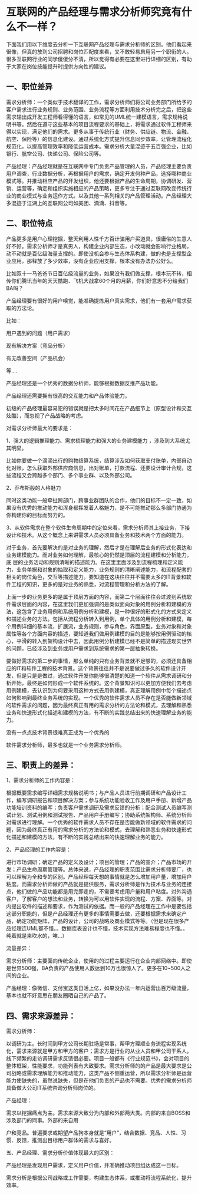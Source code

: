 # 互联网的产品经理与需求分析师究竟有什么不一样？

下面我们用以下维度去分析一下互联网产品经理与需求分析师的区别。他们看起来很像，但真的放到公司招聘和岗位匹配度来看，又不敢轻易启用另一个职衔的人。很多互联网行业的同学傻傻分不清，所以觉得有必要在这里进行详细的区别，有助于大家在岗位技能提升时提供方向性的建议。

## 一、职位差异

需求分析师：一个类似于技术翻译的工作，需求分析师们将公司业务部门所给予的客户需求进行业务规则、业务范围、业务流程等方面利用技术分析完之后，把这些需求输出成开发工程师看得懂的语言，如常见的UML统一建模语言，需求规格说明书等。然后在遵守这些基本的项目流程要求的基础上，将需求通过软件工程师来得以实现，满足他们的需求。更多从事于传统行业（财务、供应链、物流、金融、航空、保险等）的信息化建设。通过系统化方式提升信息同步效率，让管理流程化规范化，以提高管理效率和降低运营成本。需求分析大量混迹于五百强企业，比如银行、航空公司、快递公司、保险公司等。

产品经理：产品经理就是在互联网中专门负责产品管理的人员，产品经理主要负责用户调查，行业数据分析，再根据用户的需求，确定开发何种产品，选择哪种商业模式等。并推动相应产品的开发组织，他还要根据产品的生命周期，协调研发、营销、运营等，确定和组织实施相应的产品策略，更多专注于通过互联网改变传统行业的商业模式与业务运作方式。以及其他一系列相关的产品管理活动。产品经理大多混迹于江湖上的互联网公司如美团、滴滴、抖音等。

## 二、职位特点

产品更多是用户心理挖掘，整天利用人性千方百计骗用户买道具，很庸俗的生意人好不好。需求分析师才是真男人，构建企业内部生态，小改动就会影响行业格局，动不动就是百亿级海量支撑的。即使没机会参与生态体系构建，做的也是支撑型企业应用，那释放了多少效率，没有企业应用支撑，根本没有办法办公好么。

比如双十一马爸爸节日百亿级流量的业务，如果没有我们做支撑，根本玩不转，相传你们腾讯当年的天天酷跑、飞机大战拿60个月的月薪，你们好意思不分给我们BA吗？

产品经理要有很好的用户嗅觉，能准确提炼用户真实需求，他们有一套用户需求获取的方法论。

比如：

用户遇到的问题（用户需求）

现有解决方案（竞品分析）

有无改善空间（产品机会）

等....

产品经理还是一个优秀的数据分析师，能够根据数据反推产品功能。

产品经理还需要拥有很高的交互能力和产品体验能力。

初级的产品经理最容易犯的错误就是把太多时间花在产品细节上（原型设计和交互炫酷），而忽视了产品战略的考虑。

对需求分析师最大的要求是：

1、强大的逻辑推理能力、需求梳理能力和强大的业务建模能力 ，涉及到大系统尤其明显。

比如你要做一个滴滴出行的购物结算系统，结算涉及如何获取支付账单，内部自动化对账，怎么获取外部供应商信息，出对账单，打款流程、还要设计审计合规，这些流程又会跨越多个部门、多个事业群、以及外部公司。

2、乔布斯般的人格魅力

同时这类功能一般牵扯跨部门，跨事业群团队的合作，他们的目标不一定一致，如果没有优秀的推动能力和浑身都挥发着人格魅力，是不可能推动那么多部门协通为你构建你的目标而努力的。

3、从软件需求在整个软件生命周期中的定位来看，需求分析师其上接业务，下接设计和技术。从这个概念上来讲需求人员必须具备业务和技术两个方面的能力。

对于业务，首先要解决的是对业务的理解，然后才是在理解后业务的形式化表达和业务建模能力。而对业务如何理解，最核心的仍然是顶层的流程建模和分析能力，底 层的业务活动和规则清晰的描述能力。在这里里面涉及到流程梳理和定义能力，业务单据和对象的抽取和定义能力，业务规则的清晰阐述能力，和流程配套的相关的岗位角色，交互等描述能力。要知道在这块往往并不需要太多的IT背景和软件工程的知识，更多的是对业务的熟悉，对流程管理和分析方法的了解。

上面一步的业务更多的是属于顶层方面的内容，而第二个层面往往会过渡到系统软件需求层面的内容，在这里我们更加强调的是类似面向对象的用例分析和建模的方法，这包含了业务用例和系统用例分析和建模，是一种很好的形式化的方式来定义和描述业务的方法。包括从流程分析转入到用例，单个具体的用例分析和建模，每个用例详细的基本流，扩展流，业务规则，参与角色，界面原型，业务对象和对象属性等各个方面内容的描述，要知道我们做用例建模的目的是能够按用例驱动的核心，平滑的转入到架构设计中去，因此用例分析建模已经不是简单的描述现实世界的问题，已经涉及到业务或用户需求到系统需求的第一层抽象转换。

要做好需求的第二步的事情，那么单纯的只有业务背景就不足够的，必须还具备相应的IT和软件工程的技术背景。这个背景往往并不是说要做过多久的软件设计开发，但是只是是做过，通过软件开发你能够很清楚的知道一个软件从需求调研和分析开始，最终是如何形成一个软件系统的。这个背景知识可以更加方便我们去考虑用例建模，去认识到为何要采用这种方式去用例建模，真正理解用例中每个描述点如何影响到最终业务系统的实现。一个优秀的软件需求人员不存在是否能做新领域的软件需求的问题，因为最终真正有用的需求分析的方法论和模式，去理解和熟悉业务和快速形式化描述和建模的方法，有不断的实践总结出来的快速理解业务的能力。 

没有一点点技术背景很难真正成为一个优秀的

软件需求分析师，最多也就是一个业务需求分析师。

## 三、职责上的差异：

1、需求分析师的工作内容是：

根据概要需求编写详细需求规格说明书；与产品人员进行前期调研和产品设计工作，编写调研报告和项目解决方案；参与系统功能验收工作及用户手册、新增产品功能培训资料的编写；负责客户需求调研及需求反馈的分析；配合测试人员编写测试计划、测试用例和测试报告、产品用户手册编写；协助系统架构师、系统分析师对需求进行理解。一个优秀的软件需求人员不存在是否能做新领域的软件需求的问题，因为最终真正有用的需求分析的方法论和模式，去理解和熟悉业务和快速形式化描述和建模的方法，有不断的实践总结出来的快速理解业务的能力。 

2、产品经理的工作内容是：

进行市场调研；确定产品的定义及设计；项目的管理；产品的宣介；产品市场的开发；产品生命周期管理等。总体来说，产品经理的职责范围比需求分析师要广，也可以理解为全和专的区别。产品经理每天想的事情就是怎么增加用户量，增加用户粘度。而需求分析师做的产品就是提供服务，需求分析师是作为技术与业务的连接点，他们做的产品功能都是用完即走的，不需要考虑用户量和用户粘度。对外沟通客户，了解客户的想法和业务，转换为可以用软件实现的流程、方案、界面等。对内提出软件的描述和要求，作为测试的依据。而一般的产品经理在工作中是要包括这部分职能的，但是产品经理还有更多的事情需要去做，还要根据需求来确定产品，确定功能矩阵，产品的设计，公司的战略及商业模式等等。（但是现在很多产品经理连UML都不懂。。数据库表设计也不懂，技术实现方法难易程度也不懂。。纯着就是来吹水的，唉...）

流量差异：

需求分析师：主要面向传统企业，使用的的过程主要运行在企业内部网络中。即使是世界500强，BA负责的产品使用人数达到10万也很惊人了。更多在10~500人之间的企业。

产品经理：像微信、支付宝这类日活上亿，如果没办法一年内运营出百万级流量，基本也就不好意思在朋友圈晒自己的产品了。

## 四、需求来源差异：

需求分析师：

以调研为主。长时间到甲方公司长期驻场是常事，帮甲方理顺业务流程实现系统化，需求来源就是甲方和甲方的客户；需求方是行业的从业人员和甲公司干系人。线下频繁的走访调研需求反馈很必要。项目一般都有《行业规范书》，会对项目的整体框架，性能要求，功能列表有大致要求。需求分析师的的产品是最大要求是公司战略或需求理解能力和推动能力，这类产品不侧重运营，所以需求分析师是运营能力使缺失的，虽然说缺失，但是在他们负责的产品也不需要。优秀的需求分析师具备做大公司IT系统咨询分析师岗位的。

产品经理：

需求以挖掘痛点为主。需求来源大致分为内部和外部两大类。内部的来自BOSS和涉及部门的同事。外部的来自用

户和竞品。普遍要求或期望产品狗本身就是“用户”，结合数据、竞品、人性、习惯、反馈，推测出目标用户群体的需求与喜好。

五、产品经理、需求分析价值体现最大的区别：

产品经理是发现用户需求，定义用户价值，并准确推动项目组达成这一目标。

需求分析是根据公司战略或工作需要，构建生态体系，或推动将流程系统化，提升效率。
